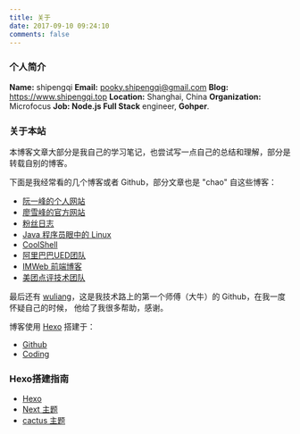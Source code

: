 ```yaml
---
title: 关于
date: 2017-09-10 09:24:10
comments: false
---
```



### 个人简介
**Name:** shipengqi
**Email:** pooky.shipengqi@gmail.com
**Blog:** https://www.shipengqi.top
**Location:** Shanghai, China
**Organization:** Microfocus
**Job: Node.js Full Stack** engineer, **Gohper**.

### 关于本站

本博客文章大部分是我自己的学习笔记，也尝试写一点自己的总结和理解，部分是转载自别的博客。

下面是我经常看的几个博客或者 Github，部分文章也是 "chao" 自这些博客：

- [阮一峰的个人网站](http://www.ruanyifeng.com/home.html)
- [廖雪峰的官方网站](https://www.liaoxuefeng.com/)
- [粉丝日志](http://blog.fens.me/)
- [Java 程序员眼中的 Linux](https://github.com/judasn/Linux-Tutorial)
- [CoolShell](https://coolshell.cn/)
- [阿里巴巴UED团队](http://www.aliued.com/)
- [IMWeb 前端博客](http://imweb.io/topic/tab/all)
- [美团点评技术团队](https://tech.meituan.com/)

最后还有 [wuliang](https://github.com/wuliang142857)，这是我技术路上的第一个师傅（大牛）的 Github，在我一度怀疑自己的时候，
他给了我很多帮助，感谢。

博客使用 [Hexo](https://hexo.io/zh-cn/docs/) 搭建于：
- [Github](https://github.com/shipengqi/shipengqi.github.io)
- [Coding](https://dev.tencent.com/u/shipengqi/p/shipengqi.coding.me/git)

### Hexo搭建指南
- [Hexo](https://hexo.io/zh-cn/docs/)
- [Next 主题](http://theme-next.iissnan.com/)
- [cactus 主题](https://github.com/probberechts/hexo-theme-cactus)

